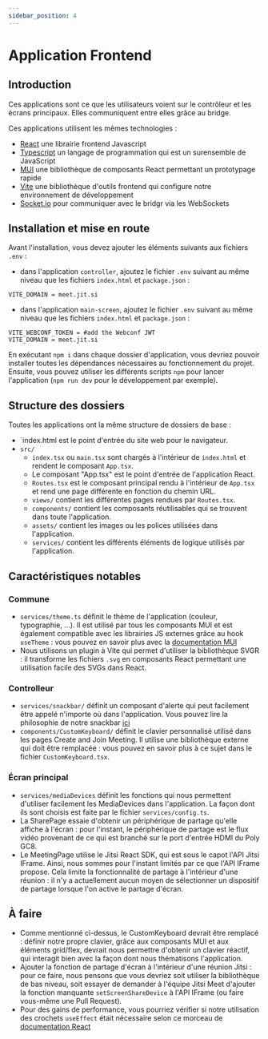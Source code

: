 ```yaml
---
sidebar_position: 4
---
```


# Application Frontend

## Introduction

Ces applications sont ce que les utilisateurs voient sur le contrôleur et les écrans principaux. Elles communiquent entre elles grâce au bridge.

Ces applications utilisent les mêmes technologies :

- [React](https://beta.reactjs.org) une librairie frontend Javascript
- [Typescript](https://www.typescriptlang.org) un langage de programmation qui est un surensemble de JavaScript
- [MUI](https://mui.com/material-ui/getting-started/overview/) une bibliothèque de composants React permettant un prototypage rapide
- [Vite](https://vitejs.dev) une bibliothèque d'outils frontend qui configure notre environnement de développement
- [Socket.io](https://socket.io) pour communiquer avec le bridgr via les WebSockets

## Installation et mise en route

Avant l'installation, vous devez ajouter les éléments suivants aux fichiers `.env` :

- dans l'application `controller`, ajoutez le fichier `.env` suivant au même niveau que les fichiers `index.html` et `package.json` :

```
VITE_DOMAIN = meet.jit.si
```

- dans l'application `main-screen`, ajoutez le fichier `.env` suivant au même niveau que les fichiers `index.html` et `package.json` :

```
VITE_WEBCONF_TOKEN = #add the Webconf JWT
VITE_DOMAIN = meet.jit.si
```

En exécutant `npm i` dans chaque dossier d'application, vous devriez pouvoir installer toutes les dépendances nécessaires au fonctionnement du projet. Ensuite, vous pouvez utiliser les différents scripts `npm` pour lancer l'application (`npm run dev` pour le développement par exemple).

## Structure des dossiers

Toutes les applications ont la même structure de dossiers de base :

- `index.html est le point d'entrée du site web pour le navigateur.
- `src/`
  - `index.tsx` ou `main.tsx` sont chargés à l'intérieur de `index.html` et rendent le composant `App.tsx`.
  - Le composant "App.tsx" est le point d'entrée de l'application React.
  - `Routes.tsx` est le composant principal rendu à l'intérieur de `App.tsx` et rend une page différente en fonction du chemin URL.
  - `views/` contient les différentes pages rendues par `Routes.tsx`.
  - `components/` contient les composants réutilisables qui se trouvent dans toute l'application.
  - `assets/` contient les images ou les polices utilisées dans l'application.
  - `services/` contient les différents éléments de logique utilisés par l'application.

## Caractéristiques notables

### Commune

- `services/theme.ts` définit le thème de l'application (couleur, typographie, ...). Il est utilisé par tous les composants MUI et est également compatible avec les librairies JS externes grâce au hook `useTheme` : vous pouvez en savoir plus avec la [documentation MUI](https://mui.com/material-ui/customization/theming/)
- Nous utilisons un plugin à Vite qui permet d'utiliser la bibliothèque SVGR : il transforme les fichiers `.svg` en composants React permettant une utilisation facile des SVGs dans React.

### Controlleur

- `services/snackbar/` définit un composant d'alerte qui peut facilement être appelé n'importe où dans l'application. Vous pouvez lire la philosophie de notre snackbar [ici](https://medium.com/swlh/snackbars-in-react-an-exercise-in-hooks-and-context-299b43fd2a2b)
- `components/CustomKeyboard/` définit le clavier personnalisé utilisé dans les pages Create and Join Meeting. Il utilise une bibliothèque externe qui doit être remplacée : vous pouvez en savoir plus à ce sujet dans le fichier `CustomKeyboard.tsx`.

### Écran principal

- `services/mediaDevices` définit les fonctions qui nous permettent d'utiliser facilement les MediaDevices dans l'application. La façon dont ils sont choisis est faite par le fichier `services/config.ts`.
- La SharePage essaie d'obtenir un périphérique de partage qu'elle affiche à l'écran : pour l'instant, le périphérique de partage est le flux vidéo provenant de ce qui est branché sur le port d'entrée HDMI du Poly GC8.
- Le MeetingPage utilise le Jitsi React SDK, qui est sous le capot l'API Jitsi IFrame. Ainsi, nous sommes pour l'instant limités par ce que l'API IFrame propose. Cela limite la fonctionnalité de partage à l'intérieur d'une réunion : il n'y a actuellement aucun moyen de sélectionner un dispositif de partage lorsque l'on active le partage d'écran.

## À faire

- Comme mentionné ci-dessus, le CustomKeyboard devrait être remplacé : définir notre propre clavier, grâce aux composants MUI et aux éléments grid/flex, devrait nous permettre d'obtenir un clavier réactif, qui interagit bien avec la façon dont nous thématisons l'application.
- Ajouter la fonction de partage d'écran à l'intérieur d'une réunion Jitsi : pour ce faire, nous pensons que vous devriez soit utiliser la bibliothèque de bas niveau, soit essayer de demander à l'équipe Jitsi Meet d'ajouter la fonction manquante `setScreenShareDevice` à l'API IFrame (ou faire vous-même une Pull Request).
- Pour des gains de performance, vous pourriez vérifier si notre utilisation des crochets `useEffect` était nécessaire selon ce morceau de [documentation React](https://beta.reactjs.org/learn/you-might-not-need-an-effect)
